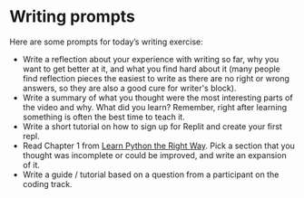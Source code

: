 # Writing prompts

Here are some prompts for today’s writing exercise:
* Write a reflection about your experience with writing so far, why you want to get better at it, and what you find hard about it (many people find reflection pieces the easiest to write as there are no right or wrong answers, so they are also a good cure for writer's block).
* Write a summary of what you thought were the most interesting parts of the video and why. What did you learn? Remember, right after learning something is often the best time to teach it.
* Write a short tutorial on how to sign up for Replit and create your first repl.
* Read Chapter 1 from [Learn Python the Right Way](https://learnpythontherightway.com/chapter/chapter-1.html). Pick a section that you thought was incomplete or could be improved, and write an expansion of it.
* Write a guide / tutorial based on a question from a participant on the coding track.
